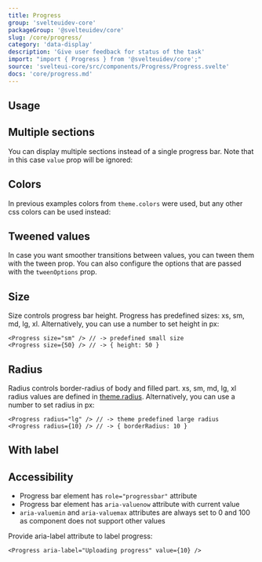 ```yaml
---
title: Progress
group: 'svelteuidev-core'
packageGroup: '@svelteuidev/core'
slug: /core/progress/
category: 'data-display'
description: 'Give user feedback for status of the task'
import: "import { Progress } from '@svelteuidev/core';"
source: 'svelteui-core/src/components/Progress/Progress.svelte'
docs: 'core/progress.md'
---
```


<script>
	import { Demo, ProgressDemos } from '@svelteuidev/demos';
  	import { Heading } from 'components';
</script>

<Heading />

## Usage

<Demo demo={ProgressDemos.configurator} />

## Multiple sections

You can display multiple sections instead of a single progress bar.
Note that in this case `value` prop will be ignored:

<Demo demo={ProgressDemos.sections} />

## Colors

In previous examples colors from `theme.colors` were used, but any other css colors can be used instead:

<Demo demo={ProgressDemos.colors} />

## Tweened values

In case you want smoother transitions between values, you can tween them with the tween prop. You can also configure the options that are passed with the `tweenOptions` prop.

<Demo demo={ProgressDemos.tween} />

## Size

Size controls progress bar height. Progress has predefined sizes: xs, sm, md, lg, xl.
Alternatively, you can use a number to set height in px:

```tsx
<Progress size="sm" /> // -> predefined small size
<Progress size={50} /> // -> { height: 50 }
```

## Radius

Radius controls border-radius of body and filled part.
xs, sm, md, lg, xl radius values are defined in [theme.radius](/theming/extend-theme/#spacing-radius-and-shadows).
Alternatively, you can use a number to set radius in px:

```tsx
<Progress radius="lg" /> // -> theme predefined large radius
<Progress radius={10} /> // -> { borderRadius: 10 }
```

## With label

<Demo demo={ProgressDemos.label} />

## Accessibility

- Progress bar element has `role="progressbar"` attribute
- Progress bar element has `aria-valuenow` attribute with current value
- `aria-valuemin` and `aria-valuemax` attributes are always set to 0 and 100 as component does not support other values

Provide aria-label attribute to label progress:

```tsx
<Progress aria-label="Uploading progress" value={10} />
```
